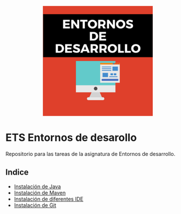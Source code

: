 <div align="justify">
 <div align="center">
   <img src="Img/Entornos-de-desarrollo-768x768.png"  width="300px">
 </div>
  
# ETS Entornos de desarollo
Repositorio para las tareas de la asignatura de Entornos de desarrollo.
## Indice
  - [Instalación de Java](Jdk/README.md)
  - [Instalación de Maven](Maven/README.md)
  - [Instalación de diferentes IDE](IDE/README.md) 
  - [Instalación de Git](Tema3/README.md) 

 
 
 
 
 
 
 
 
 
 
 
 
 
 
 
 
 
 
 </div>
